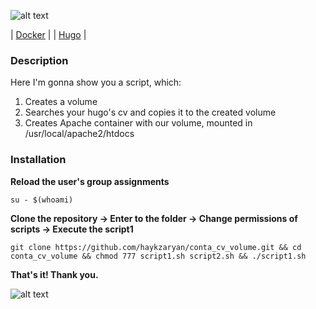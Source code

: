 ![alt text](https://www.docker.com/sites/default/files/d8/2019-07/horizontal-logo-monochromatic-white.png)

| [Docker](https://www.docker.com/) |
| [Hugo](https://gohugo.io/) |

### Description

Here I'm gonna show you a script, which:

1. Creates a volume
2. Searches your hugo's cv and copies it to the created volume
3. Creates Apache container with our volume, mounted in /usr/local/apache2/htdocs
  

### Installation

**Reload the user's group assignments**

	su - $(whoami)

**Clone the repository -> Enter to the folder -> Change permissions of scripts -> Execute the script1**

	git clone https://github.com/haykzaryan/conta_cv_volume.git && cd conta_cv_volume && chmod 777 script1.sh script2.sh && ./script1.sh


**That's it! Thank you.** 

![alt text](https://res.cloudinary.com/teepublic/image/private/s--vzzS_Z2T--/t_Preview/b_rgb:191919,c_limit,f_jpg,h_630,q_90,w_630/v1567163291/production/designs/5791500_0.jpg)

  
 
 
 
